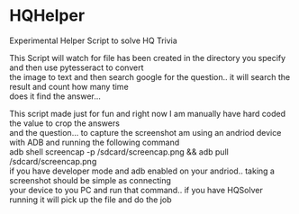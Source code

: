 # HQHelper
Experimental Helper Script to solve HQ Trivia 
                                                                                                                           
  This Script will watch for file has been created in the directory you specify and then use pytesseract to convert        
  the image to text and then search google for the question.. it will search the result and count how many time            
  does it find the answer...                                                                                               
                                                                                                                           
  This script made just for fun and right now I am manually have hard coded the value to crop the answers                  
  and the question... to capture the screenshot am using an andriod device with ADB and running the following command      
            adb shell screencap -p /sdcard/screencap.png && adb pull /sdcard/screencap.png                                 
   if you have developer mode and adb enabled on your andriod.. taking a screenshot should be simple as connecting         
  your device to you PC and run that command.. if you have HQSolver running it will pick up the file and do the job     
